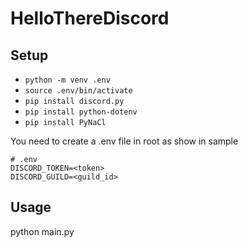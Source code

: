 # HelloThereDiscord

## Setup

- ``` python -m venv .env ```
- ``` source .env/bin/activate ```
- ``` pip install discord.py ```
- ``` pip install python-dotenv ```
- ``` pip install PyNaCl ```

You need to create a .env file in root as show in sample
```
# .env
DISCORD_TOKEN=<token>
DISCORD_GUILD=<guild_id>
```

## Usage

python main.py
